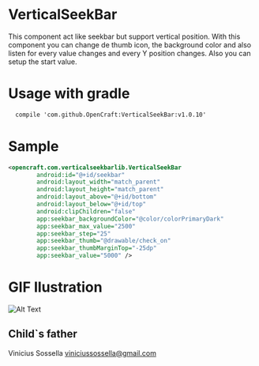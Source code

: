 # VerticalSeekBar
This component act like seekbar but support vertical position. With this component you can change de thumb icon, the background color and also listen for every value changes and every Y position changes. Also you can setup the start value.

# Usage with gradle

```xml
  compile 'com.github.OpenCraft:VerticalSeekBar:v1.0.10'
```



# Sample

```xml
<opencraft.com.verticalseekbarlib.VerticalSeekBar
        android:id="@+id/seekbar"
        android:layout_width="match_parent"
        android:layout_height="match_parent"
        android:layout_above="@+id/bottom"
        android:layout_below="@+id/top"
        android:clipChildren="false"
        app:seekbar_backgroundColor="@color/colorPrimaryDark"
        app:seekbar_max_value="2500"
        app:seekbar_step="25"
        app:seekbar_thumb="@drawable/check_on"
        app:seekbar_thumbMarginTop="-25dp"
        app:seekbar_value="5000" />
```

# GIF Ilustration

![Alt Text](https://im5.ezgif.com/tmp/ezgif-5-9fb12df9a5.gif)

## Child`s father
Vinicius Sossella
viniciussossella@gmail.com
